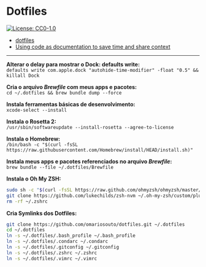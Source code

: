 # Dotfiles

[![License: CC0-1.0](https://img.shields.io/badge/license-CC0%201.0-orange)](http://creativecommons.org/publicdomain/zero/1.0/)

- [dotfiles](https://dotfiles.github.io)
- [Using code as documentation to save time and share context](https://github.com/readme/guides/code-as-documentation)

---

**Alterar o delay para mostrar o Dock: defaults write:**  
`defaults write com.apple.dock "autohide-time-modifier" -float "0.5" && killall Dock`

**Cria o arquivo _Brewfile_ com meus apps e pacotes:**  
`cd ~/.dotfiles && brew bundle dump --force`  

**Instala ferramentas básicas de desenvolvimento:**  
`xcode-select --install`  

**Instala o Rosetta 2:**  
`/usr/sbin/softwareupdate --install-rosetta --agree-to-license`  

**Instala o Homebrew:**  
`/bin/bash -c "$(curl -fsSL https://raw.githubusercontent.com/Homebrew/install/HEAD/install.sh)"`  

**Instala meus apps e pacotes referenciados no arquivo _Brewfile_:**  
`brew bundle --file ~/.dotfiles/Brewfile`  

**Instala o Oh My ZSH:**  
```bash
sudo sh -c "$(curl -fsSL https://raw.github.com/ohmyzsh/ohmyzsh/master/tools/install.sh)"
git clone https://github.com/lukechilds/zsh-nvm ~/.oh-my-zsh/custom/plugins/zsh-nvm
rm -rf ~/.zshrc
```

**Cria Symlinks dos Dotfiles:**  
```bash
git clone https://github.com/omariosouto/dotfiles.git ~/.dotfiles
cd ~/.dotfiles
ln -s ~/.dotfiles/.bash_profile ~/.bash_profile
ln -s ~/.dotfiles/.condarc ~/.condarc
ln -s ~/.dotfiles/.gitconfig ~/.gitconfig
ln -s ~/.dotfiles/.zshrc ~/.zshrc
ln -s ~/.dotfiles/.vimrc ~/.vimrc
```

